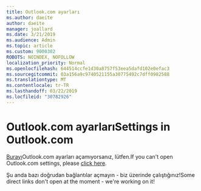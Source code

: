```yaml
---
title: Outlook.com ayarları
ms.author: daeite
author: daeite
manager: joallard
ms.date: 3/21/2019
ms.audience: Admin
ms.topic: article
ms.custom: 9000302
ROBOTS: NOINDEX, NOFOLLOW
localization_priority: Normal
ms.openlocfilehash: 644514ccfe1d30a8757f53eea5dafd102e0efac3
ms.sourcegitcommit: 03a156a9c9740521155a30775492c7dff0982588
ms.translationtype: MT
ms.contentlocale: tr-TR
ms.lasthandoff: 03/22/2019
ms.locfileid: "30782926"
---
```

# <a name="settings-in-outlookcom"></a><span data-ttu-id="4bb22-102">Outlook.com ayarları</span><span class="sxs-lookup"><span data-stu-id="4bb22-102">Settings in Outlook.com</span></span>

<span data-ttu-id="4bb22-103">[Burayı](https://outlook.live.com/mail/options/general/timeAndLanguage)Outlook.com ayarları açamıyorsanız, lütfen.</span><span class="sxs-lookup"><span data-stu-id="4bb22-103">If you can't open Outlook.com settings, please [click here](https://outlook.live.com/mail/options/general/timeAndLanguage).</span></span>

<span data-ttu-id="4bb22-104">Şu anda bazı doğrudan bağlantılar açmayın - biz üzerinde çalıştığınız!</span><span class="sxs-lookup"><span data-stu-id="4bb22-104">Some direct links don't open at the moment - we're working on it!</span></span>